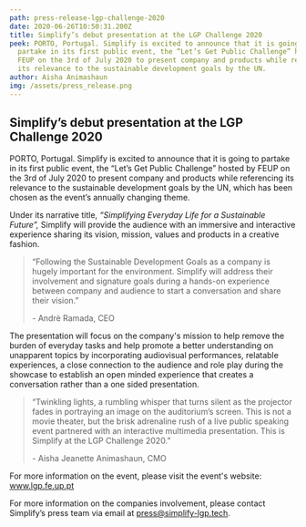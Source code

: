 ```yaml
---
path: press-release-lgp-challenge-2020
date: 2020-06-26T10:50:31.200Z
title: Simplify’s debut presentation at the LGP Challenge 2020
peek: PORTO, Portugal. Simplify is excited to announce that it is going to
  partake in its first public event, the “Let’s Get Public Challenge” hosted by
  FEUP on the 3rd of July 2020 to present company and products while referencing
  its relevance to the sustainable development goals by the UN.
author: Aisha Animashaun
img: /assets/press_release.png
---
```

## Simplify’s debut presentation at the LGP Challenge 2020

PORTO, Portugal. Simplify is excited to announce that it is going to partake in its first public event, the “Let’s Get Public Challenge” hosted by FEUP on the 3rd of July 2020 to present company and products while referencing its relevance to the sustainable development goals by the UN, which has been chosen as the event’s annually changing theme.

Under its narrative title, *“Simplifying Everyday Life for a Sustainable Future”,* Simplify will provide the audience with an immersive and interactive experience sharing its vision, mission, values and products in a creative fashion.

> “Following the Sustainable Development Goals as a company is hugely important for the environment. Simplify will address their involvement and signature goals during a hands-on experience between company and audience to start a conversation and share their vision.” 
>
> \- Andrè Ramada, CEO

The presentation will focus on the company's mission to help remove the burden of everyday tasks and help promote a better understanding on unapparent topics by incorporating audiovisual performances, relatable experiences, a close connection to the audience and role play during the showcase to establish an open minded experience that creates a conversation rather than a one sided presentation.

> “Twinkling lights, a rumbling whisper that turns silent as the projector fades in portraying an image on the auditorium’s screen. This is not a movie theater, but the brisk adrenaline rush of a live public speaking event partnered with an interactive multimedia presentation. This is Simplify at the LGP Challenge 2020.” 
>
> \- Aisha Jeanette Animashaun, CMO



For more information on the event, please visit the event's website: www.lgp.fe.up.pt 

For more information on the companies involvement, please contact Simplify’s press team via email at press@simplify-lgp.tech.